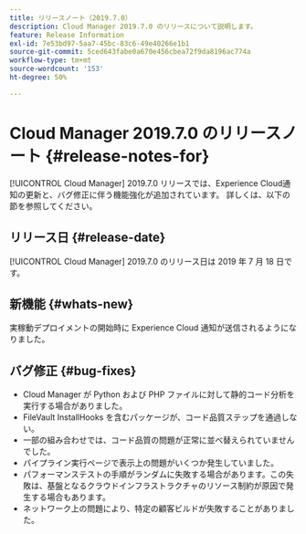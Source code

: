 ```yaml
---
title: リリースノート（2019.7.0）
description: Cloud Manager 2019.7.0 のリリースについて説明します。
feature: Release Information
exl-id: 7e53bd97-5aa7-45bc-83c6-49e40266e1b1
source-git-commit: 5ced643fabe0a670e456cbea72f9da8196ac774a
workflow-type: tm+mt
source-wordcount: '153'
ht-degree: 50%

---
```


# Cloud Manager 2019.7.0 のリリースノート {#release-notes-for}

[!UICONTROL Cloud Manager] 2019.7.0 リリースでは、Experience Cloud通知の更新と、バグ修正に伴う機能強化が追加されています。 詳しくは、以下の節を参照してください。

## リリース日 {#release-date}

[!UICONTROL Cloud Manager] 2019.7.0 のリリース日は 2019 年 7 月 18 日です。

## 新機能 {#whats-new}

実稼動デプロイメントの開始時に Experience Cloud 通知が送信されるようになりました。

## バグ修正 {#bug-fixes}

* Cloud Manager が Python および PHP ファイルに対して静的コード分析を実行する場合がありました。
* FileVault InstallHooks を含むパッケージが、コード品質ステップを通過しない。
* 一部の組み合わせでは、コード品質の問題が正常に並べ替えられていませんでした。
* パイプライン実行ページで表示上の問題がいくつか発生していました。
* パフォーマンステストの手順がランダムに失敗する場合があります。この失敗は、基盤となるクラウドインフラストラクチャのリソース制約が原因で発生する場合もあります。
* ネットワーク上の問題により、特定の顧客ビルドが失敗することがありました。
